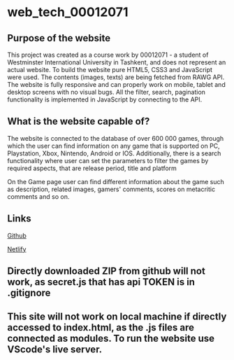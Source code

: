 # web_tech_00012071

<h2>Purpose of the website</h2>
<p>
This project was created as a course work by
00012071 - a student of Westminster International
University in Tashkent, and does not represent an
actual website. To build the website pure HTML5,
CSS3 and JavaScript were used. The contents (images,
texts) are being fetched from RAWG API. The website
is fully responsive and can properly work on mobile,
tablet and desktop screens with no visual bugs. All
the filter, search, pagination functionality is
implemented in JavaScript by connecting to the API.
</p>                        
<h2>What is the website capable of?</h2>
<p>
The website is connected to the database of over 600
000 games, through which the user can find
information on any game that is supported on PC,
Playstation, Xbox, Nintendo, Android or IOS.
Additionally, there is a search functionality where
user can set the parameters to filter the games by
required aspects, that are release period, title and
platform
</p>
<p>
On the Game page user can find different information
about the game such as description, related images,
gamers' comments, scores on metacritic comments and
so on.
</p>
<h2>Links</h2>
<p>
<a
class="link"
href="https://github.com/wiut-00012071/web_tech_00012071"
>Github</a
>
</p>
<p>
<a
class="link"
href="https://upbeat-easley-f53c1a.netlify.app/"
>Netlify</a
>
</p>
<h2>
Directly downloaded ZIP from github will not work,
as secret.js that has api TOKEN is in .gitignore
</h2>
<h2>
This site will not work on local machine if directly accessed to index.html, as the .js files are connected as modules. To run the website use VScode's live server.
</h2>

